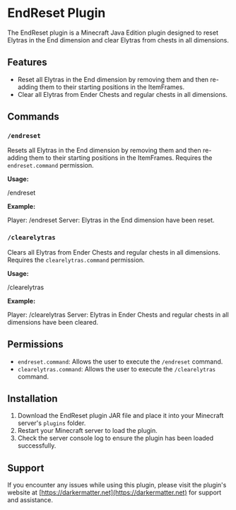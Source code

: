 # EndReset Plugin

The EndReset plugin is a Minecraft Java Edition plugin designed to reset Elytras in the End dimension and clear Elytras from chests in all dimensions.

## Features

- Reset all Elytras in the End dimension by removing them and then re-adding them to their starting positions in the ItemFrames.
- Clear all Elytras from Ender Chests and regular chests in all dimensions.

## Commands

### `/endreset`

Resets all Elytras in the End dimension by removing them and then re-adding them to their starting positions in the ItemFrames. Requires the `endreset.command` permission.

**Usage:**

/endreset


**Example:**

Player: /endreset
Server: Elytras in the End dimension have been reset.


### `/clearelytras`

Clears all Elytras from Ender Chests and regular chests in all dimensions. Requires the `clearelytras.command` permission.

**Usage:**

/clearelytras


**Example:**

Player: /clearelytras
Server: Elytras in Ender Chests and regular chests in all dimensions have been cleared.


## Permissions

- `endreset.command`: Allows the user to execute the `/endreset` command.
- `clearelytras.command`: Allows the user to execute the `/clearelytras` command.

## Installation

1. Download the EndReset plugin JAR file and place it into your Minecraft server's `plugins` folder.
2. Restart your Minecraft server to load the plugin.
3. Check the server console log to ensure the plugin has been loaded successfully.

## Support

If you encounter any issues while using this plugin, please visit the plugin's website at [https://darkermatter.net](https://darkermatter.net) for support and assistance.
